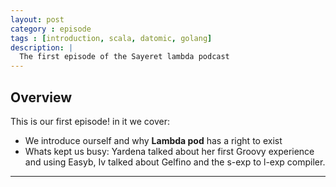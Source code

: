 ```yaml
---
layout: post
category : episode
tags : [introduction, scala, datomic, golang]
description: |
  The first episode of the Sayeret lambda podcast
---
```


## Overview 

This is our first episode! in it we cover:

 * We introduce ourself and why <b>Lambda pod</b> has a right to exist
 * Whats kept us busy: Yardena talked about her first Groovy experience and using Easyb, Iv talked about Gelfino and the s-exp to l-exp compiler.


---

